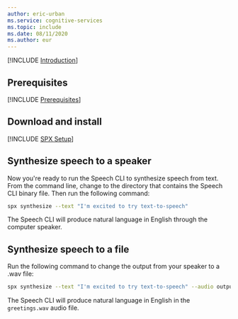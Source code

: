 ```yaml
---
author: eric-urban
ms.service: cognitive-services
ms.topic: include
ms.date: 08/11/2020
ms.author: eur
---
```


[!INCLUDE [Introduction](intro.md)]

## Prerequisites

[!INCLUDE [Prerequisites](../../common/azure-prerequisites.md)]

## Download and install

[!INCLUDE [SPX Setup](../../spx-setup-quick.md)]

## Synthesize speech to a speaker

Now you're ready to run the Speech CLI to synthesize speech from text. From the command line, change to the directory that contains the Speech CLI binary file. Then run the following command:

```bash
spx synthesize --text "I'm excited to try text-to-speech"
```

The Speech CLI will produce natural language in English through the computer speaker.

## Synthesize speech to a file

Run the following command to change the output from your speaker to a .wav file:

```bash
spx synthesize --text "I'm excited to try text-to-speech" --audio output greetings.wav
```

The Speech CLI will produce natural language in English in the `greetings.wav` audio file.
